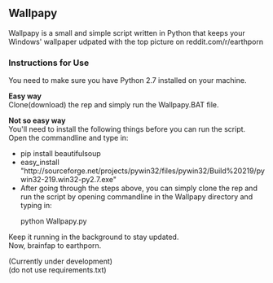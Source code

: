 
<h2>Wallpapy</h2>

Wallpapy is a small and simple script written in Python that keeps your Windows' wallpaper udpated with the top picture on reddit.com/r/earthporn

<h3>Instructions for Use</h3>
You need to make sure you have Python 2.7 installed on your machine.

<b>Easy way</b><br>
Clone(download) the rep and simply run the Wallpapy.BAT file.

<b>Not so easy way</b><br>
You'll need to install the following things before you can run the script. Open the commandline and type in:
<ul>
<li>
  pip install beautifulsoup
</li>
<li>
  easy_install "http://sourceforge.net/projects/pywin32/files/pywin32/Build%20219/pywin32-219.win32-py2.7.exe"
</li>
<li>After going through the steps above, you can simply clone the rep and run the script by opening commandline in the Wallpapy directory and typing in:

  python Wallpapy.py
</li>
</ul> 
Keep it running in the background to stay updated.
<br>Now, brainfap to earthporn.

(Currently under development)<br>
(do not use requirements.txt)
